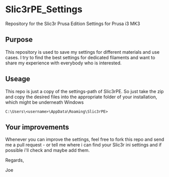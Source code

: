 # Slic3rPE_Settings
Repository for the Slic3r Prusa Edition Settings for Prusa i3 MK3

## Purpose
This repository is used to save my settings for different materials and use cases.
I try to find the best settings for dedicated filaments and want to share my experience with everybody who is interested.

## Useage

This repo is just a copy of the settings-path of Slic3rPE. So just take the zip and copy the desired files into the appropriate folder of your installation, which might be underneath Windows
```
C:\Users\<username>\AppData\Roaming\Slic3rPE>
```

## Your improvements
Whenever you can improve the settings, feel free to fork this repo and send me a pull request - or tell me where i can find your Slic3r ini settings and if possible i'll check and maybe add them.

Regards,

Joe
